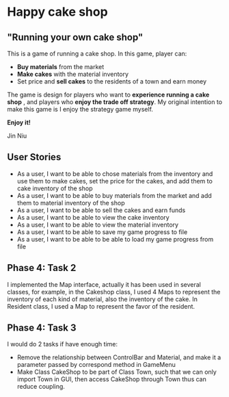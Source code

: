 # Happy cake shop

## "Running your own cake shop"

This is a game of running a cake shop. In this game, player can:

- **Buy materials** from the market
- **Make cakes** with the material inventory
- Set price and **sell cakes** to the residents of a town and earn money

The game is design for players who want to **experience running a cake shop** , and
players who **enjoy the trade off strategy**. My original intention to make this game 
is I enjoy the strategy game myself.

**Enjoy it!**

Jin Niu

## User Stories

- As a user, I want to be able to chose materials from the inventory 
and use them to make cakes, set the price for the cakes, and add them to cake inventory of the shop
- As a user, I want to be able to buy materials from the market and add them to material inventory of the shop
- As a user, I want to be able to sell the cakes and earn funds
- As a user, I want to be able to view the cake inventory
- As a user, I want to be able to view the material inventory
- As a user, I want to be able to save my game progress to file
- As a user, I want to be able to be able to load my game progress from file

## Phase 4: Task 2

I implemented the Map interface, actually it has been used in several classes, for example, in the Cakeshop class,
I used 4 Maps to represent the inventory of each kind of material, also the inventory of the cake. In Resident class, 
I used a Map to represent the favor of the resident.

## Phase 4: Task 3

I would do 2 tasks if have enough time:

- Remove the relationship between ControlBar and Material, and make it a parameter passed by correspond method in GameMenu
- Make Class CakeShop to be part of Class Town, such that we can only import Town in GUI, then access CakeShop through Town
thus can reduce coupling.